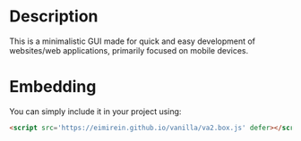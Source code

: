 # Description
This is a minimalistic GUI made for quick and easy development of websites/web applications, primarily focused on mobile devices.
# Embedding
You can simply include it in your project using:
```html
<script src='https://eimirein.github.io/vanilla/va2.box.js' defer></script>
```
